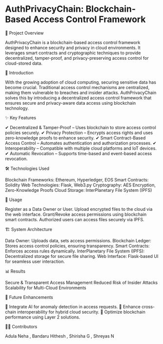 # AuthPrivacyChain: Blockchain-Based Access Control Framework

📌 Project Overview

AuthPrivacyChain is a blockchain-based access control framework designed to enhance security and privacy in cloud environments. It leverages smart contracts and cryptographic techniques to provide decentralized, tamper-proof, and privacy-preserving access control for cloud-stored data.

📖 Introduction

With the growing adoption of cloud computing, securing sensitive data has become crucial. Traditional access control mechanisms are centralized, making them vulnerable to breaches and insider attacks. AuthPrivacyChain solves this by introducing a decentralized access control framework that ensures secure and privacy-aware data access using blockchain technology.

✨ Key Features

✔ Decentralized & Tamper-Proof – Uses blockchain to store access control policies securely.
✔ Privacy Protection – Encrypts access rights and uses zero-knowledge proofs to enhance security.
✔ Smart Contract-Based Access Control – Automates authentication and authorization processes.
✔ Interoperability – Compatible with multiple cloud platforms and IoT devices.
✔ Automatic Revocation – Supports time-based and event-based access revocation.

🛠 Technologies Used

Blockchain Frameworks: Ethereum, Hyperledger, EOS
Smart Contracts: Solidity
Web Technologies: Flask, Web3.py
Cryptography: AES Encryption, Zero-Knowledge Proofs
Cloud Storage: InterPlanetary File System (IPFS)

🚀 Usage

Register as a Data Owner or User.
Upload encrypted files to the cloud via the web interface.
Grant/Revoke access permissions using blockchain smart contracts.
Authorized users can access files securely via IPFS.

🏗 System Architecture

Data Owner: Uploads data, sets access permissions.
Blockchain Ledger: Stores access control policies, ensuring transparency.
Smart Contracts: Enforces access rules dynamically.
InterPlanetary File System (IPFS): Decentralized storage for secure file sharing.
Web Interface: Flask-based UI for seamless user interaction.

📊 Results

Secure & Transparent Access Management
Reduced Risk of Insider Attacks
Scalability for Multi-Cloud Environments

🔮 Future Enhancements

🔹 Integrate AI for anomaly detection in access requests.
🔹 Enhance cross-chain interoperability for hybrid cloud security.
🔹 Optimize blockchain performance using Layer 2 solutions.

👨‍💻 Contributors

Adula Neha , 
Bandaru Hithesh , 
Shirisha G , 
Shreyas N
